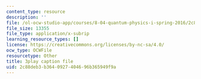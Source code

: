 ```yaml
---
content_type: resource
description: ''
file: /ol-ocw-studio-app/courses/8-04-quantum-physics-i-spring-2016/2c88deb3b3640927404696b365949f9a_T6TQHNXy5Wg.srt
file_size: 13355
file_type: application/x-subrip
learning_resource_types: []
license: https://creativecommons.org/licenses/by-nc-sa/4.0/
ocw_type: OCWFile
resourcetype: Other
title: 3play caption file
uid: 2c88deb3-b364-0927-4046-96b365949f9a
---
```

